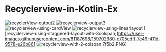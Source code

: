 # Recyclerview-in-Kotlin-Ex
![recyclerView-output2](https://user-images.githubusercontent.com/81187698/159702867-a2e47d1a-a9bb-47a5-9c4b-69f2f9db3c40.PNG)
![recyclerview-output3](https://user-images.githubusercontent.com/81187698/159702895-bae64149-33b6-4e6d-b821-73d8f5e2e1d2.PNG)
![recyclerview-using-cardView](https://user-images.githubusercontent.com/81187698/159702921-2ac5fc22-4d3e-47f0-a82f-45a10564a417.PNG)
![recyclerview-using-linearlayout](https://user-images.githubusercontent.com/81187698/159702948-70ab45c9-757a-4ec5-bfb0-9b176a9cd63c.PNG)
![recyclerview-using-staggered-layout-with-3colspan](https://user-images.githubusercontent.com/81187698/159702980-c705edff-7c49-411d-9578-e26b861
![recyclerview-with-2-colspan](https://user-images.githubusercontent.com/81187698/159702993-6ec6ec2e-cee8-4595-a9c7-d2cd61d151dd.PNG)
7f5b2.PNG)

